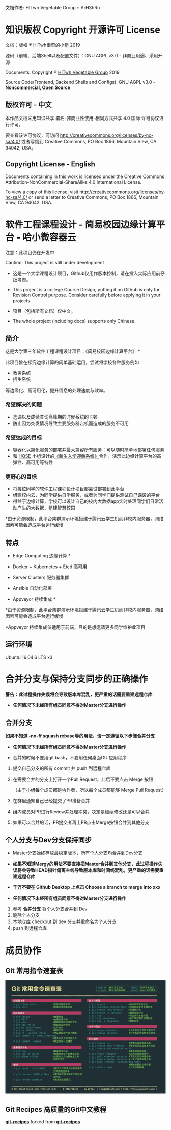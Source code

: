文档作者: HITwh Vegetable Group :: ArHShRn

# 知识版权 Copyright  开源许可 License

文档：版权 ® HITwh很菜的小组 2019

源码（前端、后端Shell以及配置文件）：GNU AGPL v3.0 - 非商业用途、采用开源

Documents: Copyright ® [HITwh Vegetable Group](https://github.com/hitwh-vegetable-group) 2019 

Source Code(Frontend, Backend Shells and Configs): GNU AGPL v3.0 - **Noncommercial, Open Source**

## 版权许可 - 中文

本作品文档采用知识共享 署名-非商业性使用-相同方式共享 4.0 国际 许可协议进行许可。

要查看该许可协议，可访问 http://creativecommons.org/licenses/by-nc-sa/4.0/ 或者写信到 Creative Commons, PO Box 1866, Mountain View, CA 94042, USA。

## Copyright License - English

Documents containing in this work is licensed under the Creative Commons Attribution-NonCommercial-ShareAlike 4.0 International License. 

To view a copy of this license, visit http://creativecommons.org/licenses/by-nc-sa/4.0/ or send a letter to Creative Commons, PO Box 1866, Mountain View, CA 94042, USA.



# 软件工程课程设计 - 简易校园边缘计算平台 - 哈小微容器云

注意：此项目仍在开发中

Caution: This project is still under development

- 这是一个大学课程设计项目，Github仅用作版本控制，请在投入实际应用前仔细考虑。

- This project is a college Course Design, putting it on Github is only for Revision Control purpose. Consider carefully before applying it in your projects.

- 项目（包括所有文档）仅中文。

- The whole project (including docs) supports only Chinese.

  

## 简介

这是大学第三年软件工程课程设计项目：《简易校园边缘计算平台》 *

此项目旨在探究边缘计算的简单基础运用，尝试将学校各种服务例如

- 教务系统
- 招生系统

等边缘化、高可用化，提升信息的处理速度与效率。

### 希望解决的问题

- 选课以及成绩查询高峰期的时候系统的卡顿
- 防止因为突发情况导致主要服务器宕机而造成的服务不可用

### 希望达成的目标

- 容器化以简化服务的部署并最大兼容所有服务：可以随时简单地部署任何服务
- 和 [HQSE](https://github.com/1604104se-hitwh) 小组设计的[《新生入学迎新系统》](https://github.com/1604104se-hitwh/welcome)合作，演示此边缘计算平台的高弹性、高可用等特性

### 更野心的目标

- 将每位同学的软件工程课程设计项目都尝试部署到此平台
- 组建校内云，为同学提供自学服务，或者为同学们提供测试自己课设的平台
- 得益于边缘计算，学校可以设计自己的校内大数据app实时处理同学们日常活动产生的大数据，组建智慧校园



*由于资源限制，此平台集群演示环境搭建于腾讯云学生机而非校内服务器，网络因素可能会造成平台运行缓慢



## 特点

- Edge Computing 边缘计算 *

- Docker + Kubernetes + Etcd 高可用

- Server Clusters 服务器集群

- Ansible 自动化部署

- Appveyor 持续集成 *

  

*由于资源限制，此平台集群演示环境搭建于腾讯云学生机而非校内服务器，网络因素可能会造成平台运行缓慢

*Appveyor 持续集成仅适用于前端，目的是想邀请更多同学维护此项目

## 运行环境

Ubuntu 16.04.6 LTS x3



# 合并分支与保持分支同步的正确操作

**警告：此过程操作失误将会导致版本库混乱，更严重的话需要重建远程仓库**

- **任何情况下未经所有组员同意不得对Master分支进行操作**

## 合并分支

**如果不知道 -no-ff squash rebase等的用法，请一定遵循以下步骤合并分支**

- **任何情况下未经所有组员同意不得对Master分支进行操作**

- 合并的时候不要用git bash，不要用任何桌面GUI应用程序

  

1. 提交自己分支的所有 commit 并 push 到远程仓库

2. 在需要合并的分支上打开一个Pull Request，此后不要点击 Merge 按钮

   （由于小组每个成员都是协作者，所以每个成员都能够 Merge Pull Request）

3. 在群里通知自己已经提交了PR准备合并

4. 组内成员对PR进行Review并处理冲突，决定是继续修改还是可以合并

5. 如果可以合并的话，PR提交者再上PR点击Merge按钮合并到其他分支

   

## 个人分支与Dev分支保持同步

- Master分支始终存放最稳定版本，所有个人分支均合并到Dev分支

- **如果不知道Mergy的用法不要直接把Master合并到其他分支，此过程操作失误将会导致HEAD指针偏离主线导致版本库和时间线混乱，更严重的话需要重建远程仓库**

- **千万不要在 Github Desktop 上点击 Choose a branch to merge into xxx**
- **任何情况下未经所有组员同意不得对Master分支进行操作**



1. 参考 **合并分支** 将个人分支合并到 Dev
2. 删除个人分支
3. 本地仓库 checkout 到 dev 分支并重命名为个人分支
4. push 到远程仓库



# 成员协作



## Git 常用指令速查表

![git_commands](./gitcommands.jpg)



## Git Recipes 高质量的Git中文教程

[**git-recipes**](https://github.com/hitwh-vegetable-group/git-recipes) forked from [**git-recipes**](https://github.com/geeeeeeeeek/git-recipes)
